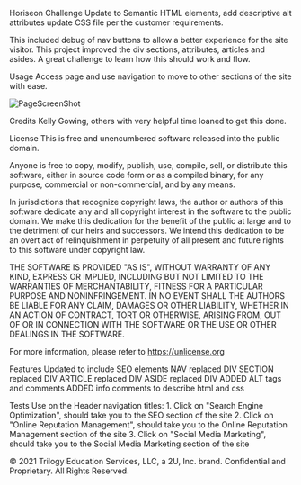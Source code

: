 Horiseon Challenge
Update to Semantic HTML elements, add descriptive alt attributes update CSS file per the customer requirements. 

This included debug of nav buttons to allow a better experience for the site visitor. This project improved the div sections, attributes, articles and asides. A great challenge to learn how this should work and flow.

Usage
Access page and use navigation to move to other sections of the site with ease.

![PageScreenShot](.images/PageScreenShot.jpg)

Credits
Kelly Gowing, others with very helpful time loaned to get this done.

License
This is free and unencumbered software released into the public domain.

Anyone is free to copy, modify, publish, use, compile, sell, or
distribute this software, either in source code form or as a compiled
binary, for any purpose, commercial or non-commercial, and by any
means.

In jurisdictions that recognize copyright laws, the author or authors
of this software dedicate any and all copyright interest in the
software to the public domain. We make this dedication for the benefit
of the public at large and to the detriment of our heirs and
successors. We intend this dedication to be an overt act of
relinquishment in perpetuity of all present and future rights to this
software under copyright law.

THE SOFTWARE IS PROVIDED "AS IS", WITHOUT WARRANTY OF ANY KIND,
EXPRESS OR IMPLIED, INCLUDING BUT NOT LIMITED TO THE WARRANTIES OF
MERCHANTABILITY, FITNESS FOR A PARTICULAR PURPOSE AND NONINFRINGEMENT.
IN NO EVENT SHALL THE AUTHORS BE LIABLE FOR ANY CLAIM, DAMAGES OR
OTHER LIABILITY, WHETHER IN AN ACTION OF CONTRACT, TORT OR OTHERWISE,
ARISING FROM, OUT OF OR IN CONNECTION WITH THE SOFTWARE OR THE USE OR
OTHER DEALINGS IN THE SOFTWARE.

For more information, please refer to <https://unlicense.org>

Features
    Updated to include SEO elements 
    NAV replaced DIV
    SECTION replaced DIV
    ARTICLE replaced DIV
    ASIDE replaced DIV
    ADDED ALT tags and comments
    ADDED info comments to describe html and css
    
Tests
Use on the Header navigation titles:
    1. Click on "Search Engine Optimization", should take you to the SEO section of the site
    2. Click on "Online Reputation Management", should take you to the Online Reputation Management section of the site
    3. Click on "Social Media Marketing", should take you to the Social Media Marketing section of the site

© 2021 Trilogy Education Services, LLC, a 2U, Inc. brand. Confidential and Proprietary. All Rights Reserved.
